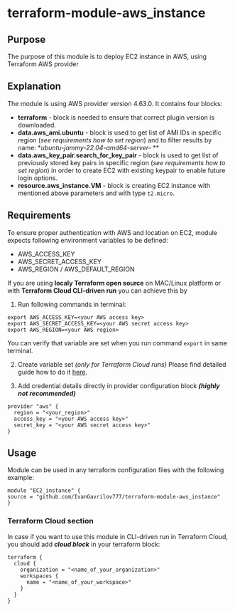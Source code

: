 # terraform-module-aws_instance

## Purpose
The purpose of this module is to deploy EC2 instance in AWS, using Terraform AWS provider

## Explanation
The module is using AWS provider version 4.63.0. It contains four blocks:
+ **terraform** - block is needed to ensure that correct plugin version is downloaded.
+ **data.aws_ami.ubuntu** - block is used to get list of AMI IDs in specific region (*see requirements how to set region*) and to filter results by name: **ubuntu-jammy-22.04-amd64-server-* **
+ **data.aws_key_pair.search_for_key_pair** - block is used to get list of previously stored key pairs in specific region (*see requirements how to set region*) in order to create EC2 with existing keypair to enable future login options.
+ **resource.aws_instance.VM** - block is creating EC2 instance with mentioned above parameters and with type `t2.micro`.


## Requirements
To ensure proper authentication with AWS and location on EC2, module expects following environment variables to be defined:
* AWS_ACCESS_KEY
* AWS_SECRET_ACCESS_KEY
* AWS_REGION / AWS_DEFAULT_REGION

If you are using **localy Terraform open source** on MAC/Linux platform or with **Terraform Cloud CLI-driven run** you can achieve this by
1. Run following commands in terminal:
```
export AWS_ACCESS_KEY=<your AWS access key>
export AWS_SECRET_ACCESS_KEY=<your AWS secret access key>
export AWS_REGION=<your AWS region>
```
You can verify that variable are set when you run command `export` in same terminal.

2. Create variable set *(only for Terraform Cloud runs)*
Please find detailed guide how to do it [here](https://developer.hashicorp.com/terraform/tutorials/cloud-get-started/cloud-create-variable-set).

3. Add credential details directly in provider configuration block ***(highly not recommended)***
```
provider "aws" {
  region = "<your_region>"
  access_key = "<your AWS access key>"
  secret_key = "<your AWS secret access key>"
}
```
## Usage
Module can be used in any terraform configuration files with the following example:
```
module "EC2_instance" {
source = "github.com/IvanGavrilov777/terraform-module-aws_instance"
}
```
### Terraform Cloud section
In case if you want to use this module in CLI-driven run in Terraform Cloud, you should add ***cloud block*** in your terraform block:
```
terraform {
  cloud {
    organization = "<name_of_your_organization>"
    workspaces {
      name = "<name_of_your_workspace>"
    }
  }
}
```
